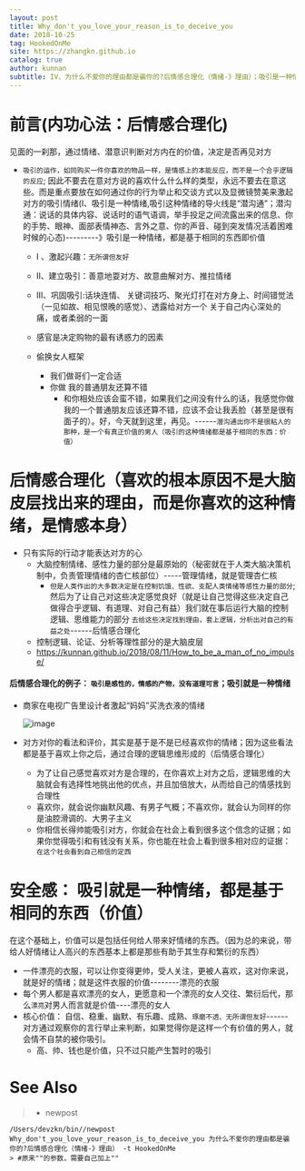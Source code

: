 ```yaml
---
layout: post
title: Why_don't_you_love_your_reason_is_to_deceive_you
date: 2018-10-25
tag: HookedOnMe
site: https://zhangkn.github.io
catalog: true
author: kunnan
subtitle: IV、为什么不爱你的理由都是骗你的?后情感合理化（情绪-》理由）；吸引是一种情绪，都是基于相同的东西即价值
---
```




# 前言(内功心法：后情感合理化)



见面的一刹那，通过情绪、潜意识判断对方内在的价值，决定是否再见对方

* `吸引的运作，如同购买一件你喜欢的物品一样，是情感上的本能反应，而不是一个合乎逻辑的反应`; 因此不要去在意对方说的喜欢什么什么样的类型，永远不要去在意这些。而是重点要放在如何通过你的行为举止和交谈方式以及显微镜赞美来激起对方的吸引情绪(I、吸引是一种情绪,吸引这种情绪的导火线是“潜沟通”；潜沟通：说话的具体内容、说话时的语气语调，举手投足之间流露出来的信息、你的手势、眼神、面部表情神态、言外之意、你的声音、碰到突发情况活着困难时候的心态)---------》吸引是一种情绪，都是基于相同的东西即价值

  * I 、激起兴趣：`无所谓但友好`
  * II、建立吸引：善意地耍对方、故意曲解对方、推拉情绪
  * III、巩固吸引:话块连情、 关键词技巧、聚光灯打在对方身上、时间错觉法（一见如故、相见恨晚的感觉）、透露给对方一个 关于自己内心深处的痛，或者柔弱的一面

  * 感官是决定购物的最有诱惑力的因素
  * 偷换女人框架
    * 我们做哥们一定合适
    * 你做 我的普通朋友还算不错
      * 和你相处应该会蛮不错，如果我们之间没有什么的话，我感觉你做我的一个普通朋友应该还算不错，应该不会让我丢脸（甚至是很有面子的）。好，今天就到这里，再见。------`潜沟通出你不是很粘人的那种，是一个有真正价值的男人（吸引的这种情绪都是基于相同的东西：价值）`



# 后情感合理化（喜欢的根本原因不是大脑皮层找出来的理由，而是你喜欢的这种情绪，是情感本身）



* 只有实际的行动才能表达对方的心
  * 大脑控制情绪、感性力量的部分是最原始的（秘密就在于人类大脑决策机制中，负责管理情绪的杏仁核部位）-----管理情绪，就是管理杏仁核
    * `但是人类作出的大多数决定是在控制饥饿、性欲、支配人类情绪等感性力量的部分`;然后为了让自己对这些决定感觉良好（就是让自己觉得这些决定自己做得合乎逻辑、有道理、对自己有益）我们就在事后运行大脑的控制逻辑、思维能力的部分 `去给这些决定找到理由，套上逻辑，分析出对自己的有益之处`------后情感合理化
  * 控制逻辑、论证、分析等理性部分的是大脑皮层
  * https://kunnan.github.io/2018/08/11/How_to_be_a_man_of_no_impulse/



#### 后情感合理化的例子： `吸引是感性的，情感的产物，没有道理可言`；吸引就是一种情绪



* 商家在电视广告里设计者激起“妈妈”买洗衣液的情绪

  ![image](https://ws3.sinaimg.cn/large/006tBeITgy1fwlfvu49pmj31ok15zb29.jpg)

* 对方对你的看法和评价，其实是基于是不是已经喜欢你的情绪；因为这些看法都是基于喜欢上你之后，通过合理的逻辑思维形成的（后情感合理化）

  * 为了让自己感觉喜欢对方是合理的，在你喜欢上对方之后，逻辑思维的大脑就会有选择性地挑出他的优点，并且加倍放大，从而给自己的情感找到合理性
  * 喜欢你，就会说你幽默风趣、有男子气概；不喜欢你，就会认为同样的你是油腔滑调的、大男子主义
  * 你相信长得帅能吸引对方，你就会在社会上看到很多这个信念的证据；如果你觉得吸引和有钱没有关系，你也能在社会上看到很多相对应的证据：`在这个社会看到自己相信的定西`





# 安全感： 吸引就是一种情绪，都是基于相同的东西（价值）



在这个基础上，价值可以是包括任何给人带来好情绪的东西。（因为总的来说，带给人好情绪让人高兴的东西基本上都是那些有助于其生存和繁衍的东西）



- 一件漂亮的衣服，可以让你变得更帅，受人关注，更被人喜欢，这对你来说，就是好的情绪；就是这件衣服的价值--------漂亮的衣服
- 每个男人都是喜欢漂亮的女人，更愿意和一个漂亮的女人交往、繁衍后代，那么`漂亮`对男人而言就是价值----漂亮的女人
- 核心价值： 自信、稳重、幽默、有乐趣、成熟、`琢磨不透、无所谓但友好`------对方通过观察你的言行举止来判断，如果觉得你是这样一个有价值的男人，就会情不自禁的被你吸引。
  - 高、帅、钱也是价值，只不过只能产生暂时的吸引





# See Also 

>* newpost 
>
```
/Users/devzkn/bin//newpost Why_don't_you_love_your_reason_is_to_deceive_you 为什么不爱你的理由都是骗你的?后情感合理化（情绪-》理由） -t HookedOnMe
> #原来""的参数，需要自己加上""
```

